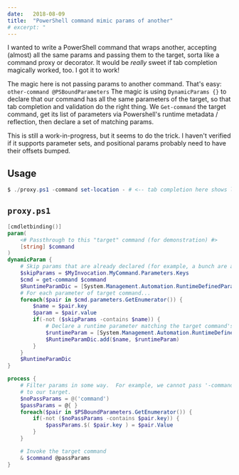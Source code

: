 ```yaml
---
date:   2018-08-09
title:  "PowerShell command mimic params of another"
# excerpt: "
---
```


I wanted to write a PowerShell command that wraps another, accepting (almost) all the same params and passing them to the target, sorta like a command proxy or decorator.  It would be *really* sweet if tab completion magically worked, too.  I got it to work!

The magic here is not passing params to another command.  That's easy: `other-command @PSBoundParameters`  The magic is using `DynamicParams {}` to declare
that our command has all the same parameters of the target, so that tab completion and validation do the right thing.  We `Get-command` the target command,
get its list of parameters via Powershell's runtime metadata / reflection, then declare a set of matching params.

This is still a work-in-progress, but it seems to do the trick.  I haven't verified if it supports parameter sets, and positional params probably need to have their offsets bumped.

## Usage

```powershell
$ ./proxy.ps1 -command set-location - # <-- tab completion here shows list of params for set-location, e.g. -Path
```

## `proxy.ps1`
```powershell
[cmdletbinding()]
param(
    <# Passthrough to this "target" command (for demonstration) #>
    [string] $command
)
dynamicParam {
    # Skip params that are already declared (for example, a bunch are already introduced via CmdletBinding)
    $skipParams = $MyInvocation.MyCommand.Parameters.Keys
    $cmd = get-command $command
    $RuntimeParamDic = [System.Management.Automation.RuntimeDefinedParameterDictionary]::new()
    # For each parameter of target command...
    foreach($pair in $cmd.parameters.GetEnumerator()) {
        $name = $pair.key
        $param = $pair.value
        if(-not ($skipParams -contains $name)) {
            # Declare a runtime parameter matching the target command's parameter
            $runtimeParam = [System.Management.Automation.RuntimeDefinedParameter]::new($name, $param.parametertype, $param.attributes)
            $RuntimeParamDic.add($name, $runtimeParam)
        }
    }
    $RuntimeParamDic
}

process {
    # Filter params in some way.  For example, we cannot pass '-command'
    # to our target.
    $noPassParams = @('command')
    $passParams = @{ }
    foreach($pair in $PSBoundParameters.GetEnumerator()) {
        if(-not ($noPassParams -contains $pair.key)) {
            $passParams.$( $pair.key ) = $pair.Value
        }
    }

    # Invoke the target command
    & $command @passParams
}
```